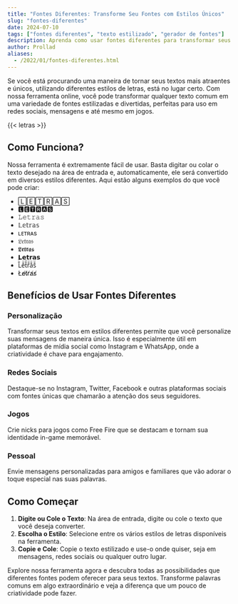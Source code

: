 ```yaml
---
title: "Fontes Diferentes: Transforme Seu Fontes com Estilos Únicos"
slug: "fontes-diferentes"
date: 2024-07-10
tags: ["fontes diferentes", "texto estilizado", "gerador de fontes"]
description: Aprenda como usar fontes diferentes para transformar seus textos em algo único e estiloso, utilizando nossa ferramenta online fácil de usar.
author: Prollad
aliases:
  - /2022/01/fontes-diferentes.html
---
```


Se você está procurando uma maneira de tornar seus textos mais atraentes e únicos, utilizando diferentes estilos de letras, está no lugar certo. Com nossa ferramenta online, você pode transformar qualquer texto comum em uma variedade de fontes estilizadas e divertidas, perfeitas para uso em redes sociais, mensagens e até mesmo em jogos.

{{< letras >}}

## Como Funciona?

Nossa ferramenta é extremamente fácil de usar. Basta digitar ou colar o texto desejado na área de entrada e, automaticamente, ele será convertido em diversos estilos diferentes. Aqui estão alguns exemplos do que você pode criar:

- 🄻🄴🅃🅁🄰🅂
- 🅻🅴🆃🆁🅰🆂
- 𝙻𝚎𝚝𝚛𝚊𝚜
- 𝕃𝕖𝕥𝕣𝕒𝕤
- ʟᴇᴛʀᴀs
- 𝔏𝔢𝔱𝔯𝔞𝔰
- 𝕷𝖊𝖙𝖗𝖆𝖘
- 𝗟𝗲𝘁𝗿𝗮𝘀
- L̐̈e̐̈t̐̈r̐̈a̐̈s̐̈
- L̸e̸t̸r̸a̸s̸

## Benefícios de Usar Fontes Diferentes

### Personalização
Transformar seus textos em estilos diferentes permite que você personalize suas mensagens de maneira única. Isso é especialmente útil em plataformas de mídia social como Instagram e WhatsApp, onde a criatividade é chave para engajamento.

### Redes Sociais
Destaque-se no Instagram, Twitter, Facebook e outras plataformas sociais com fontes únicas que chamarão a atenção dos seus seguidores.

### Jogos
Crie nicks para jogos como Free Fire que se destacam e tornam sua identidade in-game memorável.

### Pessoal
Envie mensagens personalizadas para amigos e familiares que vão adorar o toque especial nas suas palavras.

## Como Começar

1. **Digite ou Cole o Texto**: Na área de entrada, digite ou cole o texto que você deseja converter.
2. **Escolha o Estilo**: Selecione entre os vários estilos de letras disponíveis na ferramenta.
3. **Copie e Cole**: Copie o texto estilizado e use-o onde quiser, seja em mensagens, redes sociais ou qualquer outro lugar.

Explore nossa ferramenta agora e descubra todas as possibilidades que diferentes fontes podem oferecer para seus textos. Transforme palavras comuns em algo extraordinário e veja a diferença que um pouco de criatividade pode fazer.